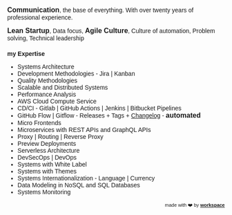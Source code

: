 <link href="https://fonts.googleapis.com/css?family=Montserrat&display=swap" rel="stylesheet">

<strong style="font-size:16px">Communication</strong>, the base of everything. With over twenty years of professional experience.

<strong style="font-size:16px">Lean Startup</strong>, Data focus, <strong style="font-size:16px">Agile Culture</strong>, Culture of automation, Problem solving, Technical leadership

### my Expertise
- Systems Architecture
- Development Methodologies - Jira &#124; Kanban
- Quality Methodologies
- Scalable and Distributed Systems
- Performance Analysis
- AWS Cloud Compute Service
- CD/CI - Gitlab &#124; GitHub Actions &#124; Jenkins &#124; Bitbucket Pipelines
- GitHub Flow &#124; Gitflow - Releases + Tags +  <a href="http://workspace.ciro-maciel.me/changelog" target="_blank">Changelog</a> - <strong style="font-size:16px">automated</strong>
- Micro Frontends
- Microservices with REST APIs and GraphQL APIs
- Proxy &#124; Routing &#124; Reverse Proxy
- Preview Deployments
- Serverless Architecture
- DevSecOps &#124; DevOps
- Systems with White Label
- Systems with Themes
- Systems Internationalization - Language &#124; Currency
- Data Modeling in NoSQL and SQL Databases
- Systems Monitoring

<!--
- create, maintain and feed Data Lake
- UX/UI
-->

<!--
- https://www.youtube.com/watch?v=sIZOdIr_HbY
- https://www.youtube.com/watch?v=ufSIGVs9X_8
- https://www.youtube.com/watch?v=APICqUV1PzU
- https://www.youtube.com/watch?v=BT7novtdAgI
- https://github.com/module-federation/module-federation-examples
- https://semantic-release.gitbook.io/semantic-release/
- https://significa.co/blog/deploy-previews-aws
- https://aws.amazon.com/pt/blogs/compute/implementing-default-directory-indexes-in-amazon-s3-backed-amazon-cloudfront-origins-using-lambdaedge/
- https://aws.amazon.com/pt/solutions/implementations/data-lake-solution/
- https://pt.slideshare.net/AmazonWebServicesLATAM/construindo-um-data-lake-na-aws-62826647
-->




<div style="text-align: right; float: right;">
 <span style="font-size: 11px"> made with ❤️ by </span>
 <a href="http://workspace.ciro-maciel.me" style="font-size: 11px" target="_blank">
   <strong style="font-size: 11px">workspace</strong>
 </a>
</div>

<style>
 * {
    font-family: 'Montserrat', sans-serif !important;
     font-size: 14px;
  }
 h1 {
    font-size: 23px; 
 }
 h1 a{
    display: none;
 }
 h1:after {
  content: 'Expertise';
 }
 .container-lg{
  max-width: 900px
 }
 hr {
  height: 0px !important;
  border-bottom: 1px solid #eaecef !important;
  margin-bottom: 10px !important;
 }
</style>
